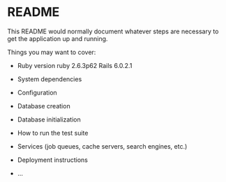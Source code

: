 # README

This README would normally document whatever steps are necessary to get the
application up and running.

Things you may want to cover:

* Ruby version
ruby 2.6.3p62
Rails 6.0.2.1

* System dependencies

* Configuration

* Database creation

* Database initialization

* How to run the test suite

* Services (job queues, cache servers, search engines, etc.)

* Deployment instructions

* ...

